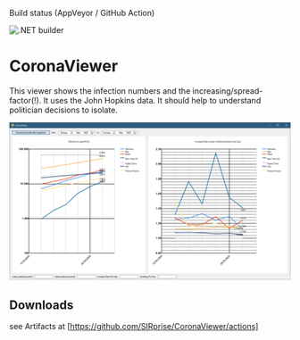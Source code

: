 Build status (AppVeyor / GitHub Action)

![.NET builder](https://github.com/SIRprise/CoronaViewer/workflows/.NET%20builder/badge.svg)

# CoronaViewer

This viewer shows the infection numbers and the increasing/spread-factor(!). It uses the John Hopkins data. It should help to understand politician decisions to isolate.

![](gui.png)

## Downloads
see Artifacts at [https://github.com/SIRprise/CoronaViewer/actions]
